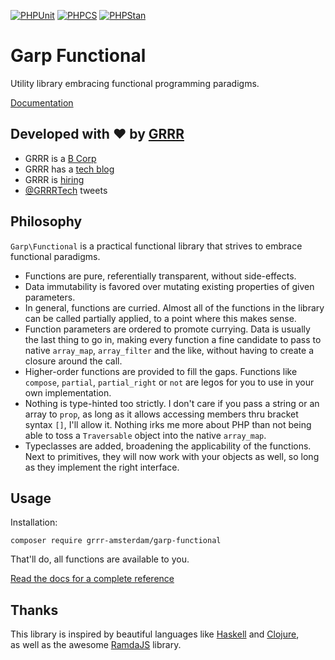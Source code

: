 [![PHPUnit](https://github.com/grrr-amsterdam/garp-functional/actions/workflows/phpunit.yml/badge.svg)](https://github.com/grrr-amsterdam/garp-functional/actions/workflows/phpunit.yml) [![PHPCS](https://github.com/grrr-amsterdam/garp-functional/actions/workflows/phpcs.yml/badge.svg)](https://github.com/grrr-amsterdam/garp-functional/actions/workflows/phpcs.yml) [![PHPStan](https://github.com/grrr-amsterdam/garp-functional/actions/workflows/phpstan.yml/badge.svg)](https://github.com/grrr-amsterdam/garp-functional/actions/workflows/phpstan.yml)

# Garp Functional

Utility library embracing functional programming paradigms.

[Documentation](https://grrr-amsterdam.github.io/garp-functional/)

## Developed with ❤️ by [GRRR](https://grrr.nl)

- GRRR is a [B Corp](https://grrr.nl/en/b-corp/)
- GRRR has a [tech blog](https://grrr.tech/)
- GRRR is [hiring](https://grrr.nl/en/jobs/)
- [@GRRRTech](https://twitter.com/grrrtech) tweets

## Philosophy

`Garp\Functional` is a practical functional library that strives to embrace functional paradigms.

- Functions are pure, referentially transparent, without side-effects.
- Data immutability is favored over mutating existing properties of given parameters.
- In general, functions are curried. Almost all of the functions in the library can be called
    partially applied, to a point where this makes sense.
- Function parameters are ordered to promote currying. Data is usually the last thing to go in,
    making every function a fine candidate to pass to native `array_map`, `array_filter` and the
    like, without having to create a closure around the call.
- Higher-order functions are provided to fill the gaps. Functions like `compose`, `partial`,
    `partial_right` or `not` are legos for you to use in your own implementation.
- Nothing is type-hinted too strictly. I don't care if you pass a
    string or an array to `prop`, as long as it allows accessing members thru bracket syntax `[]`,
    I'll allow it. Nothing irks me more about PHP than not being able to toss a `Traversable` 
    object into the native `array_map`. 
- Typeclasses are added, broadening the applicability of the functions. Next to primitives, they will 
    now work with your objects as well, so long as they implement the right interface.

## Usage

Installation:

```
composer require grrr-amsterdam/garp-functional
```

That'll do, all functions are available to you.

[Read the docs for a complete
reference](https://grrr-amsterdam.github.io/garp-functional/)


## Thanks

This library is inspired by beautiful languages like [Haskell](https://www.haskell.org/) and [Clojure](https://clojure.org/),  
as well as the awesome [RamdaJS](https://ramdajs.com/) library.


